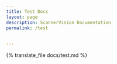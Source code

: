 ```yaml
---
title: Test Docs
layout: page
description: ScannerVision Documentation
permalink: /test

 
---
```


{% translate_file docs/test.md %}

